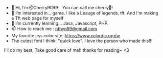 - 👋 Hi, I’m @Cherry9099　You can call me cherry🍒! 
- 👀 I’m interested in...      game. I like a Leauge of legends, tft. And I'm making a Tft web page for myself
- 🌱 I’m currently learning... Java, Javascript, PHP.
- 📫 How to reach me :         nthyn99@gmail.com
- My favorite css color site: https://www.colordic.org/w
- The cutest font I think: "quick love". I love the person who made this!!!

I'll do my best, Take good care of me!!
thanks for reading~ <3
<!---
Cherry9099/Cherry9099 is a ✨ special ✨ repository because its `README.md` (this file) appears on your GitHub profile.
You can click the Preview link to take a look at your changes.
--->
